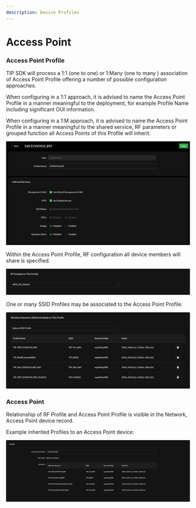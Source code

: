 ```yaml
---
description: Device Profiles
---
```


# Access Point

### Access Point Profile 

TIP SDK will process a 1:1 \(one to one\) or 1:Many \(one to many \) association of Access Point Profile offering a number of possible configuration approaches. 

When configuring in a 1:1 approach, it is advised to name the Access Point Profile in a manner meaningful to the deployment, for example Profile Name including significant OUI information. 

When configuring in a 1:M approach, it is advised to name the Access Point Profile in a manner meaningful to the shared service, RF parameters or grouped function all Access Points of this Profile will inherit. 

![Access Point Profile ](../.gitbook/assets/screen-shot-2021-04-25-at-2.52.34-pm.png)

Within the Access Point Profile, RF configuration all device members will share is specified. 

![RF Profile Associated to Access Point Profile](../.gitbook/assets/screen-shot-2021-04-25-at-2.54.30-pm.png)

One or many SSID Profiles may be associated to the Access Point Profile.

![SSIDs Enabled on Access Point Profile](../.gitbook/assets/screen-shot-2021-04-25-at-2.55.26-pm.png)

### Access Point

Relationship of RF Profile and Access Point Profile is visible in the Network, Access Point device record. 

Example inherited Profiles to an Access Point device:

![Network - Access Point Device Record - Profile](../.gitbook/assets/screen-shot-2021-04-25-at-2.59.35-pm.png)



